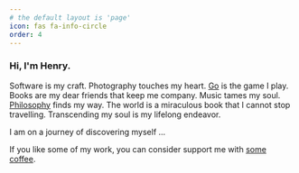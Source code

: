 ```yaml
---
# the default layout is 'page'
icon: fas fa-info-circle
order: 4
---
```


### Hi, I'm Henry.
Software is my craft. Photography touches my heart. [Go][go] is the game I play.
Books are my dear friends that keep me company. Music tames my soul. [Philosophy][zuangzi]
finds my way. The world is a miraculous book that I cannot stop travelling.
Transcending my soul is my lifelong endeavor.

I am on a journey of discovering myself ...

If you like some of my work, you can consider support me with [some coffee][coffee].


[go]: https://en.wikipedia.org/wiki/Go_(game)
[zuangzi]: https://zh.wikipedia.org/zh-tw/%E5%BA%84%E5%AD%90
[coffee]: https://buymeacoffee.com/keenhenry
